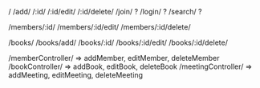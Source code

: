 <routers>

/
/add/
/:id/
/:id/edit/
/:id/delete/
/join/ ?
/login/ ?
/search/ ?

/members/:id/
/members/:id/edit/
/members/:id/delete/

/books/
/books/add/
/books/:id/
/books/:id/edit/
/books/:id/delete/

<controllers>

/memberController/ => addMember, editMember, deleteMember
/bookController/ => addBook, editBook, deleteBook
/meetingController/ => addMeeting, editMeeting, deleteMeeting

